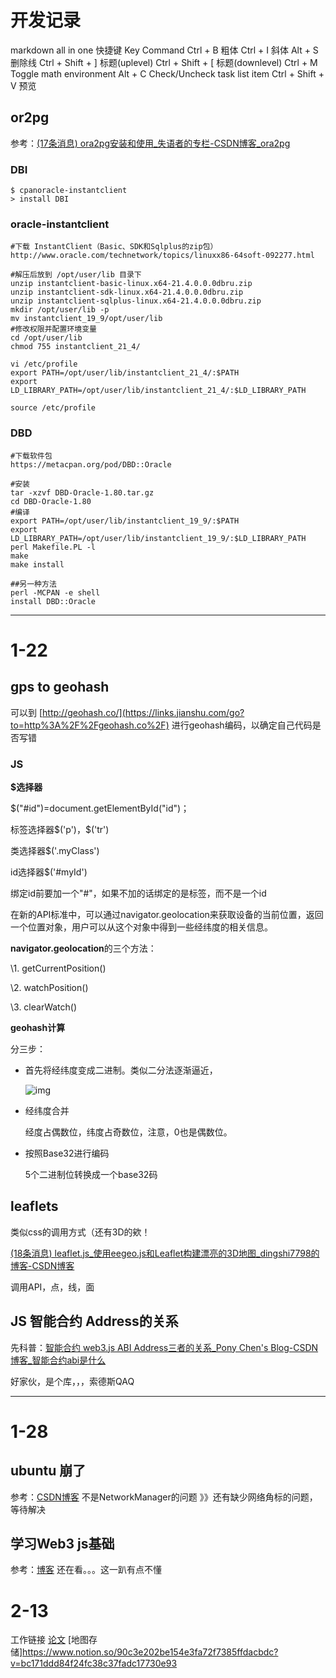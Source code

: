 # 开发记录
markdown all in one 快捷键
Key    Command
Ctrl + B    粗体
Ctrl + I    斜体
Alt + S    删除线
Ctrl + Shift + ]    标题(uplevel)
Ctrl + Shift + [    标题(downlevel)
Ctrl + M    Toggle math environment
Alt + C    Check/Uncheck task list item
Ctrl + Shift + V 预览
## or2pg

参考：[(17条消息) ora2pg安装和使用_失语者的专栏-CSDN博客_ora2pg](https://blog.csdn.net/enzesheng/article/details/112478016)

### DBI

```shell
$ cpanoracle-instantclient
> install DBI
```

###  oracle-instantclient

```shell
#下载 InstantClient（Basic、SDK和Sqlplus的zip包）
http://www.oracle.com/technetwork/topics/linuxx86-64soft-092277.html

#解压后放到 /opt/user/lib 目录下
unzip instantclient-basic-linux.x64-21.4.0.0.0dbru.zip
unzip instantclient-sdk-linux.x64-21.4.0.0.0dbru.zip
unzip instantclient-sqlplus-linux.x64-21.4.0.0.0dbru.zip
mkdir /opt/user/lib -p
mv instantclient_19_9/opt/user/lib
#修改权限并配置环境变量
cd /opt/user/lib
chmod 755 instantclient_21_4/

vi /etc/profile
export PATH=/opt/user/lib/instantclient_21_4/:$PATH
export LD_LIBRARY_PATH=/opt/user/lib/instantclient_21_4/:$LD_LIBRARY_PATH

source /etc/profile
```

### DBD

```shell
#下载软件包
https://metacpan.org/pod/DBD::Oracle

#安装
tar -xzvf DBD-Oracle-1.80.tar.gz
cd DBD-Oracle-1.80
#编译
export PATH=/opt/user/lib/instantclient_19_9/:$PATH
export LD_LIBRARY_PATH=/opt/user/lib/instantclient_19_9/:$LD_LIBRARY_PATH
perl Makefile.PL -l
make
make install

##另一种方法
perl -MCPAN -e shell
install DBD::Oracle

```


---
# 1-22
## gps to geohash

可以到 [http://geohash.co/](https://links.jianshu.com/go?to=http%3A%2F%2Fgeohash.co%2F) 进行geohash编码，以确定自己代码是否写错

### JS

**$选择器**

$("#id")=document.getElementById("id")；

 标签选择器\$('p')，$('tr') 

类选择器$('.myClass')

 id选择器\$('#myId') 

绑定id前要加一个"#"，如果不加的话绑定的是标签，而不是一个id

在新的API标准中，可以通过navigator.geolocation来获取设备的当前位置，返回一个位置对象，用户可以从这个对象中得到一些经纬度的相关信息。

**navigator.geolocation**的三个方法：

\1. getCurrentPosition()

\2. watchPosition()

\3. clearWatch()



**geohash计算**

分三步：

- 首先将经纬度变成二进制。类似二分法逐渐逼近，

  ![img](https://upload-images.jianshu.io/upload_images/2095550-116c73d121ded430.png?imageMogr2/auto-orient/strip|imageView2/2/format/webp)

- 经纬度合并

  经度占偶数位，纬度占奇数位，注意，0也是偶数位。

- 按照Base32进行编码

  5个二进制位转换成一个base32码

## leaflets

类似css的调用方式（还有3D的欸！

[(18条消息) leaflet.js_使用eegeo.js和Leaflet构建漂亮的3D地图_dingshi7798的博客-CSDN博客](https://blog.csdn.net/dingshi7798/article/details/107258508)

调用API，点，线，面



## JS 智能合约 Address的关系

先科普：[智能合约 web3.js ABI Address三者的关系_Pony Chen's Blog-CSDN博客_智能合约abi是什么](https://blog.csdn.net/weixin_41545330/article/details/79550886)

好家伙，是个库，，，索德斯QAQ

---

# 1-28
## ubuntu 崩了
参考：[CSDN博客](https://blog.csdn.net/xu624735206/article/details/108797471?utm_medium=distribute.pc_relevant.none-task-blog-2~default~BlogCommendFromMachineLearnPai2~default-1.control&dist_request_id=&depth_1-utm_source=distribute.pc_relevant.none-task-blog-2~default~BlogCommendFromMachineLearnPai2~default-1.control)
不是NetworkManager的问题
》》还有缺少网络角标的问题，等待解决 

## 学习Web3 js基础
参考：[博客](https://blog.csdn.net/weixin_42088434/article/details/84334707 )
还在看。。。这一趴有点不懂

# 2-13
工作链接
[论文](https://xueshu.baidu.com/usercenter/paper/show?paperid=1b5u0jw0u5620v10c16e0p00u7449500&site=xueshu_se)
[地图存储]https://www.notion.so/90c3e202be154e3fa72f7385ffdacbdc?v=bc171ddd84f24fc38c37fadc17730e93


